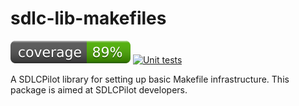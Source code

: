# sdlc-lib-makefiles
[![coverage: 89%](./.readme-assets/coverage.svg)](https://github.com/liquid-labs/sdlc-lib-makefiles/pulls?q=is%3Apr+is%3Aclosed) [![Unit tests](https://github.com/liquid-labs/sdlc-lib-makefiles/actions/workflows/unit-tests-node.yaml/badge.svg)](https://github.com/liquid-labs/sdlc-lib-makefiles/actions/workflows/unit-tests-node.yaml)

A SDLCPilot library for setting up basic Makefile infrastructure. This package is aimed at SDLCPilot developers.